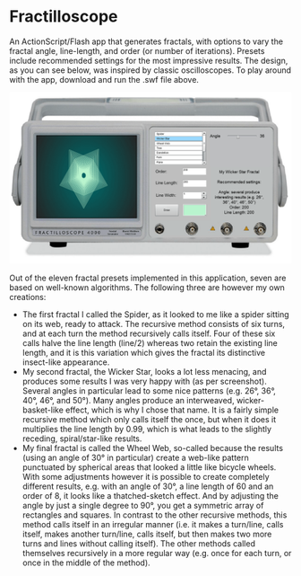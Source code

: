 # Fractilloscope

An ActionScript/Flash app that generates fractals, with options to vary the fractal angle, line-length, and order (or number of iterations). Presets include recommended settings for the most impressive results. The design, as you can see below, was inspired by classic oscilloscopes.
To play around with the app, download and run the .swf file above.

![screenshot](/img/fractilloscope-screenshot.png)

Out of the eleven fractal presets implemented in this application, seven are based on well-known algorithms. The following three are however my own creations:
* The first fractal I called the Spider, as it looked to me like a spider sitting on its web, ready to attack. The recursive method consists of six turns, and at each turn the method recursively calls itself. Four of these six calls halve the line length (line/2) whereas two retain the existing line length, and it is this variation which gives the fractal its distinctive insect-like appearance.
* My second fractal, the Wicker Star, looks a lot less menacing, and produces some results I was very happy with (as per screenshot). Several angles in particular lead to some nice patterns (e.g. 26°, 36°, 40°, 46°, and 50°). Many angles produce an interweaved, wicker-basket-like effect, which is why I chose that name. It is a fairly simple recursive method which only calls itself the once, but when it does it multiplies the line length by 0.99, which is what leads to the slightly receding, spiral/star-like results.
* My final fractal is called the Wheel Web, so-called because the results (using an angle of 30° in particular) create a web-like pattern punctuated by spherical areas that looked a little like bicycle wheels. With some adjustments however it is possible to create completely different results, e.g. with an angle of 30°, a line length of 60 and an order of 8, it looks like a thatched-sketch effect. And by adjusting the angle by just a single degree to 90°, you get a symmetric array of rectangles and squares. In contrast to the other recursive methods, this method calls itself in an irregular manner (i.e. it makes a turn/line, calls itself, makes another turn/line, calls itself, but then makes two more turns and lines without calling itself). The other methods called themselves recursively in a more regular way (e.g. once for each turn, or once in the middle of the method).